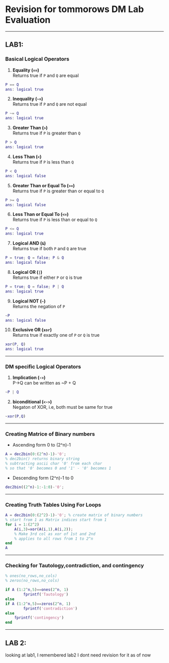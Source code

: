 # Revision for tommorows DM Lab Evaluation
---

## LAB1:

### Basical Logical Operators
1. **Equality (`==`)**  
Returns true if `P` and `Q` are equal  
```matlab
P == Q  
ans: logical true  
```

2. **Inequality (`~=`)**  
Returns true if `P` and `Q` are not equal  
```matlab
P ~= Q  
ans: logical true  
```

3. **Greater Than (`>`)**  
Returns true if `P` is greater than `Q`  
```matlab
P > Q  
ans: logical true  
```

4. **Less Than (`<`)**  
Returns true if `P` is less than `Q`  
```matlab
P < Q  
ans: logical false  
```

5. **Greater Than or Equal To (`>=`)**  
Returns true if `P` is greater than or equal to `Q`  
```matlab
P >= Q  
ans: logical false  
```

6. **Less Than or Equal To (`<=`)**  
Returns true if `P` is less than or equal to `Q`  
```matlab
P <= Q  
ans: logical true  
```

7. **Logical AND (`&`)**  
Returns true if both `P` and `Q` are true  
```matlab
P = true; Q = false; P & Q  
ans: logical false  
```

8. **Logical OR (`|`)**  
Returns true if either `P` or `Q` is true  
```matlab
P = true; Q = false; P | Q  
ans: logical true  
```

9. **Logical NOT (`~`)**  
Returns the negation of `P`  
```matlab
~P  
ans: logical false  
```

10. **Exclusive OR (`xor`)**  
 Returns true if exactly one of `P` or `Q` is true  
 ```matlab
 xor(P, Q)  
 ans: logical true  
 ```
---

### DM specific Logical Operators
1. **Implication (`->`)**  
P->Q can be written as ~P + Q
```matlab
~P | Q
```

2. **biconditional (`<->`)**  
Negaton of XOR, i.e, both must be same for true
```matlab
~xor(P,Q)
```
---

### Creating Matrice of Binary numbers
+ Ascending form 0 to (2^n)-1
```matlab
A = dec2bin(0:(2^n)-1)-'0';
% dec2bin() returns binary string
% subtracting ascii char '0' from each char
% so that '0' becomes 0 and '1' - '0' becomes 1
```
+ Descending form (2^n)-1 to 0
```matlab
dec2bin((2^n)-1:-1:0)-'0';
```
---

### Creating Truth Tables Using For Loops
```matlab
A = dec2bin(0:(2^2)-1)-'0'; % create matrix of binary numbers
% start from 1 as Matrix indices start from 1
for i = 1:(2^2)
    A(i,3)=xor(A(i,1),A(i,2));
    % Make 3rd col as xor of 1st and 2nd
    % applies to all rows from 1 to 2^n
end
A
```
---
### Checking for Tautology,contradiction, and contingency
```matlab
% ones(no_rows,no_cols)
% zeros(no_rows,no_cols)

if A (1:2^n,5)==ones(2^n, 1)
        fprintf('Tautology')
else
if A (1:2^n,5)==zeros(2^n, 1)
        fprintf('contradiction')
else
    fprintf('contingency')
end
```
---

## LAB 2:
looking at lab1, I remembered lab2
I dont need revision for it as of now
